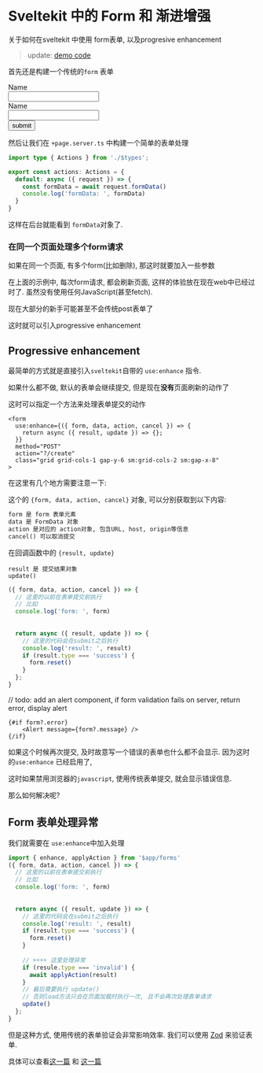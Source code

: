 # Sveltekit 中的 Form 和 渐进增强



关于如何在sveltekit 中使用 form表单, 以及progresive enhancement

> update: [demo code](https://github.com/mactanxin/sveltekit-dummyjson-demo/tree/main/src/routes/contact)

首先还是构建一个传统的`form` 表单



<form>
   <div class="sm:col-span-2">
    <label for="name" class="block text-sm font-medium text-gray-700"
      >Name</label
    >
    <div class="mt-1">
      <input
        type="text"
        name="name"
        id="name"
        autocomplete="name"
        class="py-3 px-4 block w-full shadow-sm focus:ring-blue-500 focus:border-blue-500 border-gray-300 rounded-md"
      />
    </div>
  </div>
  <div class="sm:col-span-2">
    <label for="company" class="block text-sm font-medium text-gray-700"
      >Name</label
    >
    <div class="mt-1">
      <input
        type="text"
        name="name"
        id="name"
        autocomplete="name"
        class="py-3 px-4 block w-full shadow-sm focus:ring-blue-500 focus:border-blue-500 border-gray-300 rounded-md"
      />
    </div>
  </div>
	<button type="submit" >
    submit
  </button>
</form>



然后让我们在 `+page.server.ts` 中构建一个简单的表单处理



```typescript
import type { Actions } from './$types';

export const actions: Actions = {
  default: async ({ request }) => {
    const formData = await request.formData()
    console.log('formData: ', formData)
  }
}

```



这样在后台就能看到 `formData`对象了.



### 在同一个页面处理多个form请求

如果在同一个页面, 有多个form(比如删除), 那这时就要加入一些参数



在上面的示例中, 每次form请求, 都会刷新页面, 这样的体验放在现在web中已经过时了. 虽然没有使用任何JavaScript(甚至fetch).

现在大部分的新手可能甚至不会传统post表单了



这时就可以引入progressive enhancement



## Progressive enhancement



最简单的方式就是直接引入`sveltekit`自带的 `use:enhance` 指令.

如果什么都不做, 默认的表单会继续提交, 但是现在**没有**页面刷新的动作了



这时可以指定一个方法来处理表单提交的动作



```svelte
<form
  use:enhance={({ form, data, action, cancel }) => {
    return async ({ result, update }) => {};
  }}
  method="POST"
  action="?/create"
  class="grid grid-cols-1 gap-y-6 sm:grid-cols-2 sm:gap-x-8"
>

```



在这里有几个地方需要注意一下:

这个的 `{form, data, action, cancel}` 对象, 可以分别获取到以下内容:

```txt
form 是 form 表单元素
data 是 FormData 对象
action 是对应的 action对象, 包含URL, host, origin等信息
cancel() 可以取消提交
```



在回调函数中的 `{result, update}`

```
result 是 提交结果对象
update()
```





```javascript
({ form, data, action, cancel }) => {
  // 这里的以前在表单提交前执行
  // 比如
  console.log('form: ', form)
  
 
  return async ({ result, update }) => {
    // 这里的代码会在submit之后执行
    console.log('result: ', result)
    if (result.type === 'success') {
      form.reset()
    }
  };
}
```



// todo: add an alert component, if form validation fails on server, return error, display alert



```svelte
{#if form?.error}
	<Alert message={form?.message} />
{/if}
```



如果这个时候再次提交, 及时故意写一个错误的表单也什么都不会显示. 因为这时的`use:enhance` 已经启用了,

这时如果禁用浏览器的`javascript`, 使用传统表单提交, 就会显示错误信息.

那么如何解决呢?



## Form 表单处理异常

我们就需要在 `use:enhance`中加入处理

```typescript
import { enhance, applyAction } from '$app/forms'
({ form, data, action, cancel }) => {
  // 这里的以前在表单提交前执行
  // 比如
  console.log('form: ', form)
  
 
  return async ({ result, update }) => {
    // 这里的代码会在submit之后执行
    console.log('result: ', result)
    if (result.type === 'success') {
      form.reset()
    }
    
    // ++++ 这里处理异常
    if (resule.type === 'invalid') {
      await applyAction(result)
    }
    // 最后需要执行 update()
    // 否则load方法只会在页面加载时执行一次, 且不会再次处理表单请求
    update()
  };
}
```



但是这种方式, 使用传统的表单验证会非常影响效率. 我们可以使用 [Zod](https://zod.dev) 来验证表单.

具体可以查看[这一篇](./form-validation-with-zod.md) 和 [这一篇](./errors-handling.md)



